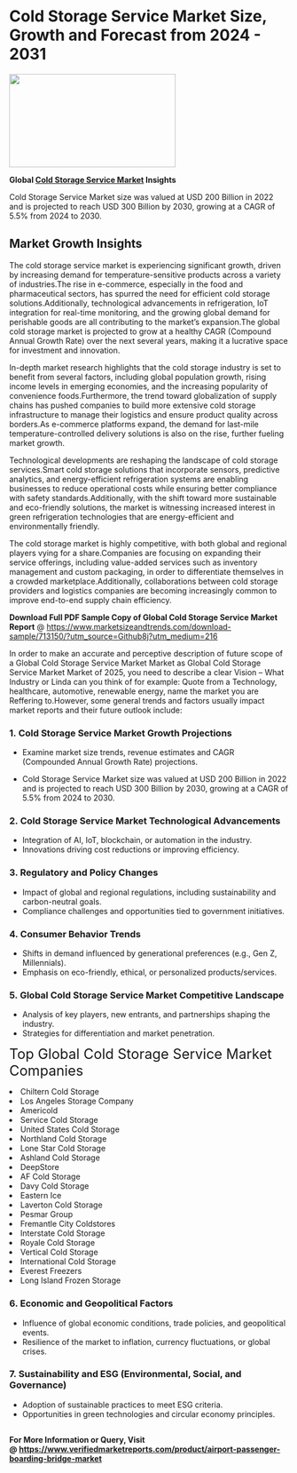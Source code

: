 <H1>Cold Storage Service Market Size, Growth and Forecast from 2024 - 2031</H1><img class="aligncenter size-medium wp-image-584254" src="https://thirdeyenews.in/wp-content/uploads/2024/09/Global-Market-Research-300x168.jpeg" alt="" width="300" height="168" /><p><strong>Global&nbsp;<a href="https://www.marketsizeandtrends.com/download-sample/713150/?utm_source=Github8j?utm_medium=216">Cold Storage Service Market</a> Insights</strong></p><p>Cold Storage Service Market size was valued at USD 200 Billion in 2022 and is projected to reach USD 300 Billion by 2030, growing at a CAGR of 5.5% from 2024 to 2030.</p><p><h2>Market Growth Insights</h2> <p>The cold storage service market is experiencing significant growth, driven by increasing demand for temperature-sensitive products across a variety of industries.The rise in e-commerce, especially in the food and pharmaceutical sectors, has spurred the need for efficient cold storage solutions.Additionally, technological advancements in refrigeration, IoT integration for real-time monitoring, and the growing global demand for perishable goods are all contributing to the market’s expansion.The global cold storage market is projected to grow at a healthy CAGR (Compound Annual Growth Rate) over the next several years, making it a lucrative space for investment and innovation.</p> <p>In-depth market research highlights that the cold storage industry is set to benefit from several factors, including global population growth, rising income levels in emerging economies, and the increasing popularity of convenience foods.Furthermore, the trend toward globalization of supply chains has pushed companies to build more extensive cold storage infrastructure to manage their logistics and ensure product quality across borders.As e-commerce platforms expand, the demand for last-mile temperature-controlled delivery solutions is also on the rise, further fueling market growth.</p> <p>Technological developments are reshaping the landscape of cold storage services.Smart cold storage solutions that incorporate sensors, predictive analytics, and energy-efficient refrigeration systems are enabling businesses to reduce operational costs while ensuring better compliance with safety standards.Additionally, with the shift toward more sustainable and eco-friendly solutions, the market is witnessing increased interest in green refrigeration technologies that are energy-efficient and environmentally friendly.</p> <p>The cold storage market is highly competitive, with both global and regional players vying for a share.Companies are focusing on expanding their service offerings, including value-added services such as inventory management and custom packaging, in order to differentiate themselves in a crowded marketplace.Additionally, collaborations between cold storage providers and logistics companies are becoming increasingly common to improve end-to-end supply chain efficiency.</p> <p><span class=""><strong>Download Full PDF Sample Copy of Global Cold Storage Service Market Report</strong> @ <a href="https://www.marketsizeandtrends.com/download-sample/713150/?utm_source=Github8j?utm_medium=216" target="_blank">https://www.marketsizeandtrends.com/download-sample/713150/?utm_source=Github8j?utm_medium=216</a></span></p><p>In order to make an accurate and perceptive description of future scope of a Global&nbsp;Cold Storage Service Market Market as Global&nbsp;Cold Storage Service Market Market of 2025, you need to describe a clear Vision &ndash; What Industry or Linda can you think of for example: Quote from a Technology, healthcare, automotive, renewable energy, name the market you are Reffering to.However, some general trends and factors usually impact market reports and their future outlook include:</p><h3>1.&nbsp;<strong>Cold Storage Service Market Growth Projections</strong></h3><ul><li>Examine market size trends, revenue estimates and CAGR (Compounded Annual Growth Rate) projections.</li><li><p>Cold Storage Service Market size was valued at USD 200 Billion in 2022 and is projected to reach USD 300 Billion by 2030, growing at a CAGR of 5.5% from 2024 to 2030.</p></li></ul><h3>2.&nbsp;<strong>Cold Storage Service Market Technological Advancements</strong></h3><ul><li>Integration of AI, IoT, blockchain, or automation in the industry.</li><li>Innovations driving cost reductions or improving efficiency.</li></ul><h3>3.&nbsp;<strong>Regulatory and Policy Changes</strong></h3><ul><li>Impact of global and regional regulations, including sustainability and carbon-neutral goals.</li><li>Compliance challenges and opportunities tied to government initiatives.</li></ul><h3>4.&nbsp;<strong>Consumer Behavior Trends</strong></h3><ul><li>Shifts in demand influenced by generational preferences (e.g., Gen Z, Millennials).</li><li>Emphasis on eco-friendly, ethical, or personalized products/services.</li></ul><h3>5.&nbsp;<strong>Global Cold Storage Service Market Competitive Landscape</strong></h3><ul><li>Analysis of key players, new entrants, and partnerships shaping the industry.</li><li>Strategies for differentiation and market penetration.</li></ul><p data-pm-slice="1 1 []"><span style="color: inherit; font-family: inherit; font-size: 25px;">Top Global Cold Storage Service Market Companies</span></p><div class="" data-test-id=""><p><li>Chiltern Cold Storage</li><li> Los Angeles Storage Company</li><li> Americold</li><li> Service Cold Storage</li><li> United States Cold Storage</li><li> Northland Cold Storage</li><li> Lone Star Cold Storage</li><li> Ashland Cold Storage</li><li> DeepStore</li><li> AF Cold Storage</li><li> Davy Cold Storage</li><li> Eastern Ice</li><li> Laverton Cold Storage</li><li> Pesmar Group</li><li> Fremantle City Coldstores</li><li> Interstate Cold Storage</li><li> Royale Cold Storage</li><li> Vertical Cold Storage</li><li> International Cold Storage</li><li> Everest Freezers</li><li> Long Island Frozen Storage</li></p></div><h3>6.&nbsp;<strong>Economic and Geopolitical Factors</strong></h3><ul><li>Influence of global economic conditions, trade policies, and geopolitical events.</li><li>Resilience of the market to inflation, currency fluctuations, or global crises.</li></ul><h3>7.&nbsp;<strong>Sustainability and ESG (Environmental, Social, and Governance)</strong></h3><ul><li>Adoption of sustainable practices to meet ESG criteria.</li><li>Opportunities in green technologies and circular economy principles.</li></ul><h2><strong style="font-size: 14px;">For More Information or Query, Visit @&nbsp;</strong><a style="background-color: #ffffff; font-size: 14px;" href="https://www.marketsizeandtrends.com/report/cold-storage-service-market/" target="_blank">https://www.verifiedmarketreports.com/product/airport-passenger-boarding-bridge-market</a></h2>